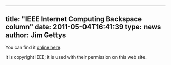 
---
title: "IEEE Internet Computing Backspace column"
date: 2011-05-04T16:41:39
type: news
author: Jim Gettys
---
You can find it [online here](http://www.bufferbloat.net/documents/3).

It is copyright IEEE; it is used with their permission on this web site.
